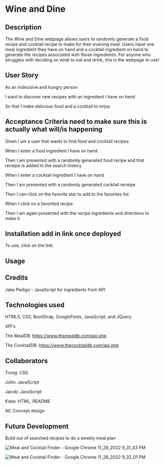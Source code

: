 # Wine and Dine

## Description

The Wine and Dine webpage allows users to randomly generate a food recipe and cocktail recipe to make for their evening meal.  Users input one meal ingredient they have on hand and a cocktail ingredient on hand to generate the recipes associated with those ingredients.  For anyone who struggles with deciding on what to eat and drink, this is the webpage to use!

## User Story

As an indecisive and hungry person

I want to discover new recipes with an ingredient I have on hand

So that I make delicious food and a cocktail to enjoy

## Acceptance Criteria **need to make sure this is actually what will/is happening**

Given I am a user that wants to find food and cocktail recipes

When I enter a food ingredient I have on hand

Then I am presented with a randomly generated food recipe and that receipe is added to the search history

When I enter a cocktail ingredient I have on hand

Then I am presented with a randomly generated cocktail receipe 

Then I can click on the favorite star to add to the favorites list

When I click on a favorited recipe

Then I am again presented with the recipe ingredients and directions to make it

## Installation **add in link once deployed**

To use, click on the link: 

## Usage

## Credits

Jake Pedigo - JavaScript for ingredients from API

## Technologies used

HTML5, CSS, BootStrap, GoogleFonts, JavaScript, and JQuery

API's

The MealDB: https://www.themealdb.com/api.php

The CocktailDB: https://www.thecocktaildb.com/api.php

## Collaborators

Trong: CSS

John: JavaScript

Jacob: JavaScript

Katie: HTML, README

All: Concept design

## Future Development

Build out of searched recipes to do a weekly meal plan




![Meal and Cocktail Finder - Google Chrome 11_28_2022 9_31_43 PM](https://user-images.githubusercontent.com/106408898/204439576-00488282-3c83-4610-b5b5-0dde8b3e7894.png)


![Meal and Cocktail Finder - Google Chrome 11_28_2022 9_32_01 PM](https://user-images.githubusercontent.com/106408898/204439568-3d3295e0-5063-4ea8-890e-1eef1867d91a.png)

  
